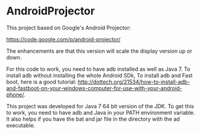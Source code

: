 AndroidProjector
================
This project based on Google's Android Projector: 

https://code.google.com/p/android-projector/

The enhancements are that this version will scale the display version up or down.  

For this code to work, you need to have adb installed as well as Java 7.  To install adb without installing the whole Android SDk, To install adb and Fast boot, here is a good tutorial: http://dottech.org/21534/how-to-install-adb-and-fastboot-on-your-windows-computer-for-use-with-your-android-phone/.

This project was developed for Java 7 64 bit version of the JDK.  To get this to work, you need to have adb and Java in your PATH environment variable. It also helps if you have the bat and jar file in the directory with the ad executable.   
